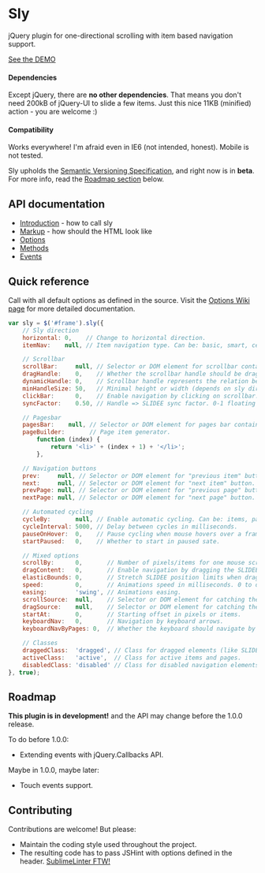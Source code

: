 # Sly

jQuery plugin for one-directional scrolling with item based navigation support.

[See the DEMO](http://darsa.in/sly)

#### Dependencies

Except jQuery, there are **no other dependencies**. That means you don't need 200kB of jQuery-UI to slide a few items.
Just this nice 11KB (minified) action - you are welcome :)

#### Compatibility

Works everywhere! I'm afraid even in IE6 (not intended, honest). Mobile is not tested.

Sly upholds the [Semantic Versioning Specification](http://semver.org/), and right now is in **beta**. For more info,
read the [Roadmap section](#roadmap) below.

## API documentation

- [Introduction](https://github.com/Darsain/sly/wiki/Home) - how to call sly
- [Markup](https://github.com/Darsain/sly/wiki/Markup) - how should the HTML look like
- [Options](https://github.com/Darsain/sly/wiki/Options)
- [Methods](https://github.com/Darsain/sly/wiki/Methods)
- [Events](https://github.com/Darsain/sly/wiki/Events)

## Quick reference

Call with all default options as defined in the source. Visit the
[Options Wiki page](https://github.com/Darsain/sly/wiki/Options) for more detailed documentation.

```js
var sly = $('#frame').sly({
	// Sly direction
	horizontal: 0,    // Change to horizontal direction.
	itemNav:    null, // Item navigation type. Can be: basic, smart, centered, forceCentered.

	// Scrollbar
	scrollBar:     null, // Selector or DOM element for scrollbar container.
	dragHandle:    0,    // Whether the scrollbar handle should be dragable.
	dynamicHandle: 0,    // Scrollbar handle represents the relation between hidden and visible content.
	minHandleSize: 50,   // Minimal height or width (depends on sly direction) of a handle in pixels.
	clickBar:      0,    // Enable navigation by clicking on scrollbar.
	syncFactor:    0.50, // Handle => SLIDEE sync factor. 0-1 floating point, where 1 = immediate, 0 = infinity.

	// Pagesbar
	pagesBar:    null, // Selector or DOM element for pages bar container.
	pageBuilder:       // Page item generator.
		function (index) {
			return '<li>' + (index + 1) + '</li>';
		},

	// Navigation buttons
	prev:     null, // Selector or DOM element for "previous item" button.
	next:     null, // Selector or DOM element for "next item" button.
	prevPage: null, // Selector or DOM element for "previous page" button.
	nextPage: null, // Selector or DOM element for "next page" button.

	// Automated cycling
	cycleBy:       null, // Enable automatic cycling. Can be: items, pages.
	cycleInterval: 5000, // Delay between cycles in milliseconds.
	pauseOnHover:  0,    // Pause cycling when mouse hovers over a frame
	startPaused:   0,    // Whether to start in paused sate.

	// Mixed options
	scrollBy:      0,       // Number of pixels/items for one mouse scroll event. 0 to disable mouse scrolling.
	dragContent:   0,       // Enable navigation by dragging the SLIDEE.
	elasticBounds: 0,       // Stretch SLIDEE position limits when dragging past borders.
	speed:         0,       // Animations speed in milliseconds. 0 to disable animations.
	easing:        'swing', // Animations easing.
	scrollSource:  null,    // Selector or DOM element for catching the mouse wheel event. Default is FRAME.
	dragSource:    null,    // Selector or DOM element for catching the mouse dragging events. Default is FRAME.
	startAt:       0,       // Starting offset in pixels or items.
	keyboardNav:   0,       // Navigation by keyboard arrows.
	keyboardNavByPages: 0,  // Whether the keyboard should navigate by pages instead of items.

	// Classes
	draggedClass:  'dragged', // Class for dragged elements (like SLIDEE or scrollbar handle).
	activeClass:   'active',  // Class for active items and pages.
	disabledClass: 'disabled' // Class for disabled navigation elements.
}, true);
```

## Roadmap

**This plugin is in development!** and the API may change before the 1.0.0 release.

To do before 1.0.0:

- Extending events with jQuery.Callbacks API.

Maybe in 1.0.0, maybe later:

- Touch events support.

## Contributing

Contributions are welcome! But please:

- Maintain the coding style used throughout the project.
- The resulting code has to pass JSHint with options defined in the header. [SublimeLinter FTW!](https://github.com/SublimeLinter/SublimeLinter)
